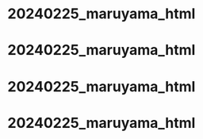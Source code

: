 # 20240225_maruyama_html
# 20240225_maruyama_html
# 20240225_maruyama_html
# 20240225_maruyama_html
